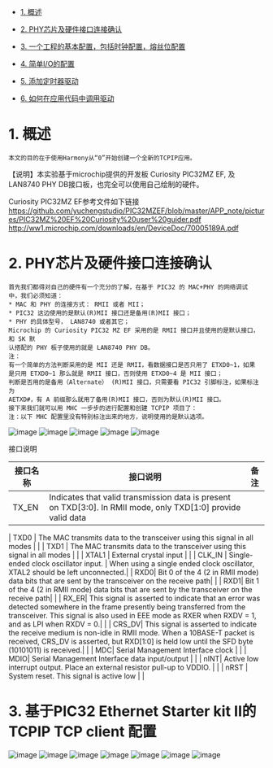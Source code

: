 * [1. 概述](#1-概述)
* [2. PHY芯片及硬件接口连接确认](#2-PHY芯片及硬件接口连接确认)  

* [3. 一个工程的基本配置，包括时钟配置，熔丝位配置](#3-一个工程的基本配置，包括时钟配置，熔丝位配置)  
* [4. 简单I/O的配置](#4-简单I/O的配置)  
* [5. 添加定时器驱动](#5-添加定时器驱动)  
* [6. 如何在应用代码中调用驱动](#6-如何在应用代码中调用驱动)  
# 1. 概述 
    本文的目的在于使用Harmony从“0”开始创建一个全新的TCPIP应用。
【说明】本实验基于microchip提供的开发板 Curiosity PIC32MZ EF, 及LAN8740 PHY DB接口板，也完全可以使用自己绘制的硬件。

Curiosity PIC32MZ EF参考文件如下链接
https://github.com/yuchengstudio/PIC32MZEF/blob/master/APP_note/pictures/PIC32MZ%20EF%20Curiosity%20user%20guider.pdf
http://ww1.microchip.com/downloads/en/DeviceDoc/70005189A.pdf


# 2. PHY芯片及硬件接口连接确认
```
首先我们都得对自己的硬件有一个充分的了解，在基于 PIC32 的 MAC+PHY 的网络调试
中，我们必须知道：
* MAC 和 PHY 的连接方式： RMII 或者 MII；
* PIC32 这边使用的是默认(R)MII 接口还是备用(R)MII 接口；
* PHY 的具体型号， LAN8740 或者其它；
Microchip 的 Curiosity PIC32 MZ EF 采用的是 RMII 接口并且使用的是默认接口，和 SK 默
认搭配的 PHY 板子使用的就是 LAN8740 PHY DB。
注：
有一个简单的方法判断采用的是 MII 还是 RMII，看数据接口是否只用了 ETXD0~1，如果
是只用 ETXD0~1 那么就是 RMII 接口，否则使用 ETXD0~4 是 MII 接口；
判断是否用的是备用（Alternate） (R)MII 接口，只需要看 PIC32 引脚标注，如果标注为
AETXD#，有 A 前缀那么就用了备用(R)MII 接口，否则为默认(R)MII 接口。
接下来我们就可以用 MHC 一步步的进行配置和创建 TCPIP 项目了：
注：以下 MHC 配置里没有特别标注出来的地方，说明使用的是默认选项。
```
![image](https://github.com/yuchengstudio/PIC32MZEF/blob/master/APP_note/pictures/Harmony_TCPIP_001.png)
![image](https://github.com/yuchengstudio/PIC32MZEF/blob/master/APP_note/pictures/Harmony_TCPIP_002.png)
![image](https://github.com/yuchengstudio/PIC32MZEF/blob/master/APP_note/pictures/Harmony_TCPIP_010.png)
![image](https://github.com/yuchengstudio/PIC32MZEF/blob/master/APP_note/pictures/Harmony_TCPIP_012.png)
![image](https://github.com/yuchengstudio/PIC32MZEF/blob/master/APP_note/pictures/Harmony_TCPIP_013.png)



接口说明

 | 接口名称 | 接口说明 | 备注 |
 | --- | ----- | ----- | 
 | TX_EN | Indicates that valid transmission data is present on TXD[3:0]. In RMII mode, only TXD[1:0] provide valid data |  | 
 
 
 | TXD0 | The MAC transmits data to the transceiver using this signal in all modes |  |
 | TXD1 | The MAC transmits data to the transceiver using this signal in all modes |  |
 | XTAL1 | External crystal input |  |
 | CLK_IN | Single-ended clock oscillator input. |  When using a single ended clock oscillator, XTAL2 should be left unconnected.|
 | RXD0| Bit 0 of the 4 (2 in RMII mode) data bits that are sent by the transceiver on the receive path|  |
 | RXD1| Bit 1 of the 4 (2 in RMII mode) data bits that are sent by the transceiver on the receive path|  |
 | RX_ER| This signal is asserted to indicate that an error was detected somewhere in the frame presently being transferred from the transceiver. This signal is also used in EEE mode as RXER when RXDV = 1, and as LPI when RXDV = 0.|  |
 | CRS_DV| This signal is asserted to indicate the receive medium is non-idle in RMII mode. When a 10BASE-T packet is received, CRS_DV is asserted, but RXD[1:0] is held low until the SFD byte (10101011) is received.|  |
 | MDC| Serial Management Interface clock |  |
 | MDIO| Serial Management Interface data input/output |  |
 | nINT| Active low interrupt output. Place an external resistor pull-up to VDDIO. |  |
 | nRST | System reset. This signal is active low |  |

 
 
 
 
# 3. 基于PIC32 Ethernet Starter kit II的 TCPIP TCP client 配置
![image](https://github.com/yuchengstudio/PIC32MZEF/blob/master/APP_note/pictures/Harmony_TCPIP_011.png)
![image](https://github.com/yuchengstudio/PIC32MZEF/blob/master/APP_note/pictures/Harmony_TCPIP_006.png)
![image](https://github.com/yuchengstudio/PIC32MZEF/blob/master/APP_note/pictures/Harmony_TCPIP_006.png)
![image](https://github.com/yuchengstudio/PIC32MZEF/blob/master/APP_note/pictures/Harmony_TCPIP_006.png)
![image](https://github.com/yuchengstudio/PIC32MZEF/blob/master/APP_note/pictures/Harmony_TCPIP_007.png)
![image](https://github.com/yuchengstudio/PIC32MZEF/blob/master/APP_note/pictures/Harmony_TCPIP_008.png)
![image](https://github.com/yuchengstudio/PIC32MZEF/blob/master/APP_note/pictures/Harmony_TCPIP_009.png)
